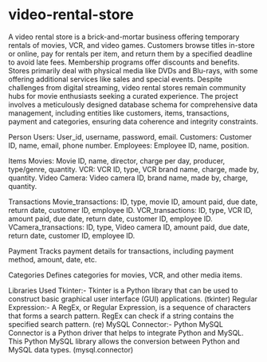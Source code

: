 # video-rental-store
A video rental store is a brick-and-mortar business offering temporary rentals of movies, VCR, and video games. Customers browse titles in-store or online, pay for rentals per item, and return them by a specified deadline to avoid late fees. Membership programs offer discounts and benefits. Stores primarily deal with physical media like DVDs and Blu-rays, with some offering additional services like sales and special events. Despite challenges from digital streaming, video rental stores remain community hubs for movie enthusiasts seeking a curated experience. The project involves a meticulously designed database schema for comprehensive data management, including entities like customers, items, transactions, payment and categories, ensuring data coherence and integrity constraints.

Person
Users: User_id, username, password, email.
Customers: Customer ID, name, email, phone number.
Employees: Employee ID, name, position.

Items
Movies: Movie ID, name, director, charge per day, producer, type/genre, quantity.
VCR: VCR ID, type, VCR brand name, charge, made by, quantity.
Video Camera: Video camera ID, brand name, made by, charge, quantity.

Transactions
Movie_transactions: ID, type, movie ID, amount paid, due date, return date, customer ID, employee ID.
VCR_transactions: ID, type, VCR ID, amount paid, due date, return date, customer ID, employee ID.
VCamera_transactions: ID, type, Video camera ID, amount paid, due date, return date, customer ID, employee ID.

Payment
Tracks payment details for transactions, including payment method, amount, date, etc.

Categories
Defines categories for movies, VCR, and other media items.

Libraries Used
Tkinter:- Tkinter is a Python library that can be used to construct basic graphical user interface (GUI) applications. (tkinter)
Regular Expression:- A RegEx, or Regular Expression, is a sequence of characters that forms a search pattern. RegEx can check if a string contains the specified search pattern. (re)
MySQL Connector:- Python MySQL Connector is a Python driver that helps to integrate Python and MySQL. This Python MySQL library allows the conversion between Python and MySQL data types. (mysql.connector)
